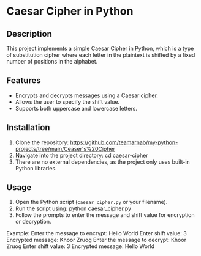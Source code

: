# Caesar Cipher in Python

## Description
This project implements a simple Caesar Cipher in Python, which is a type of substitution cipher where each letter in the plaintext is shifted by a fixed number of positions in the alphabet.

## Features
- Encrypts and decrypts messages using a Caesar cipher.
- Allows the user to specify the shift value.
- Supports both uppercase and lowercase letters.

## Installation

1. Clone the repository: https://github.com/teamarnab/my-python-projects/tree/main/Ceaser's%20Cipher
2. Navigate into the project directory: cd caesar-cipher
3. There are no external dependencies, as the project only uses built-in Python libraries.

## Usage

1. Open the Python script (`caesar_cipher.py` or your filename).
2. Run the script using: python caesar_cipher.py
3. Follow the prompts to enter the message and shift value for encryption or decryption.

Example:
Enter the message to encrypt: Hello World Enter shift value: 3 Encrypted message: Khoor Zruog
Enter the message to decrypt: Khoor Zruog Enter shift value: 3 Encrypted message: Hello World